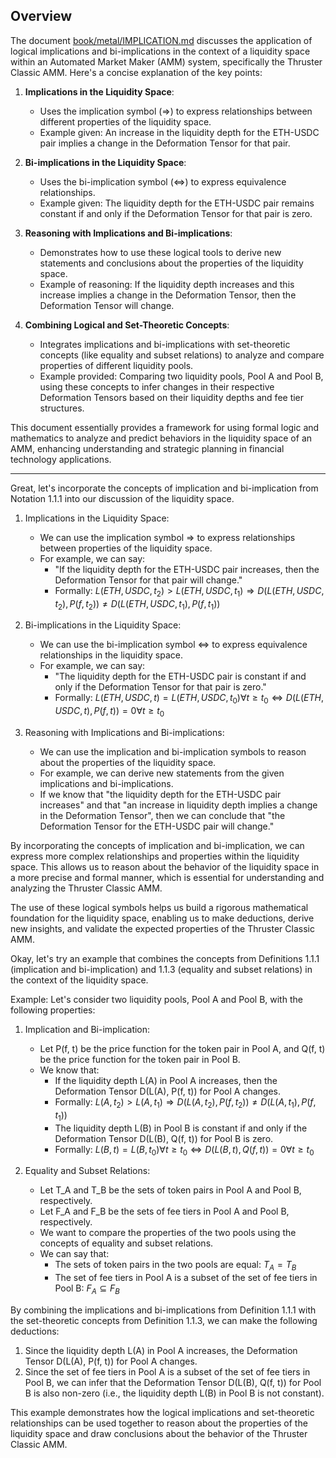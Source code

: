 ## Overview

The document [book/metal/IMPLICATION.md](file:///Users/andrewowens/qimendunjia/book/metal/IMPLICATION.md#1%2C1-1%2C1) discusses the application of logical implications and bi-implications in the context of a liquidity space within an Automated Market Maker (AMM) system, specifically the Thruster Classic AMM. Here's a concise explanation of the key points:

1. **Implications in the Liquidity Space**:
   - Uses the implication symbol (⇒) to express relationships between different properties of the liquidity space.
   - Example given: An increase in the liquidity depth for the ETH-USDC pair implies a change in the Deformation Tensor for that pair.

2. **Bi-implications in the Liquidity Space**:
   - Uses the bi-implication symbol (⇔) to express equivalence relationships.
   - Example given: The liquidity depth for the ETH-USDC pair remains constant if and only if the Deformation Tensor for that pair is zero.

3. **Reasoning with Implications and Bi-implications**:
   - Demonstrates how to use these logical tools to derive new statements and conclusions about the properties of the liquidity space.
   - Example of reasoning: If the liquidity depth increases and this increase implies a change in the Deformation Tensor, then the Deformation Tensor will change.

4. **Combining Logical and Set-Theoretic Concepts**:
   - Integrates implications and bi-implications with set-theoretic concepts (like equality and subset relations) to analyze and compare properties of different liquidity pools.
   - Example provided: Comparing two liquidity pools, Pool A and Pool B, using these concepts to infer changes in their respective Deformation Tensors based on their liquidity depths and fee tier structures.

This document essentially provides a framework for using formal logic and mathematics to analyze and predict behaviors in the liquidity space of an AMM, enhancing understanding and strategic planning in financial technology applications.

---


Great, let's incorporate the concepts of implication and bi-implication from Notation 1.1.1 into our discussion of the liquidity space.

1. Implications in the Liquidity Space:
   - We can use the implication symbol ⇒ to express relationships between properties of the liquidity space.
   - For example, we can say:
     - "If the liquidity depth for the ETH-USDC pair increases, then the Deformation Tensor for that pair will change."
     - Formally: $L(ETH, USDC, t_2) > L(ETH, USDC, t_1) \Rightarrow D(L(ETH, USDC, t_2), P(f, t_2)) \neq D(L(ETH, USDC, t_1), P(f, t_1))$

2. Bi-implications in the Liquidity Space:
   - We can use the bi-implication symbol ⇔ to express equivalence relationships in the liquidity space.
   - For example, we can say:
     - "The liquidity depth for the ETH-USDC pair is constant if and only if the Deformation Tensor for that pair is zero."
     - Formally: $L(ETH, USDC, t) = L(ETH, USDC, t_0) \forall t \geq t_0 \Leftrightarrow D(L(ETH, USDC, t), P(f, t)) = 0 \forall t \geq t_0$

3. Reasoning with Implications and Bi-implications:
   - We can use the implication and bi-implication symbols to reason about the properties of the liquidity space.
   - For example, we can derive new statements from the given implications and bi-implications.
   - If we know that "the liquidity depth for the ETH-USDC pair increases" and that "an increase in liquidity depth implies a change in the Deformation Tensor", then we can conclude that "the Deformation Tensor for the ETH-USDC pair will change."

By incorporating the concepts of implication and bi-implication, we can express more complex relationships and properties within the liquidity space. This allows us to reason about the behavior of the liquidity space in a more precise and formal manner, which is essential for understanding and analyzing the Thruster Classic AMM.

The use of these logical symbols helps us build a rigorous mathematical foundation for the liquidity space, enabling us to make deductions, derive new insights, and validate the expected properties of the Thruster Classic AMM.

Okay, let's try an example that combines the concepts from Definitions 1.1.1 (implication and bi-implication) and 1.1.3 (equality and subset relations) in the context of the liquidity space.

Example:
Let's consider two liquidity pools, Pool A and Pool B, with the following properties:

1. Implication and Bi-implication:
   - Let P(f, t) be the price function for the token pair in Pool A, and Q(f, t) be the price function for the token pair in Pool B.
   - We know that:
     - If the liquidity depth L(A) in Pool A increases, then the Deformation Tensor D(L(A), P(f, t)) for Pool A changes.
     - Formally: $L(A, t_2) > L(A, t_1) \Rightarrow D(L(A, t_2), P(f, t_2)) \neq D(L(A, t_1), P(f, t_1))$
     - The liquidity depth L(B) in Pool B is constant if and only if the Deformation Tensor D(L(B), Q(f, t)) for Pool B is zero.
     - Formally: $L(B, t) = L(B, t_0) \forall t \geq t_0 \Leftrightarrow D(L(B, t), Q(f, t)) = 0 \forall t \geq t_0$

2. Equality and Subset Relations:
   - Let T_A and T_B be the sets of token pairs in Pool A and Pool B, respectively.
   - Let F_A and F_B be the sets of fee tiers in Pool A and Pool B, respectively.
   - We want to compare the properties of the two pools using the concepts of equality and subset relations.
   - We can say that:
     - The sets of token pairs in the two pools are equal: $T_A = T_B$
     - The set of fee tiers in Pool A is a subset of the set of fee tiers in Pool B: $F_A \subseteq F_B$

By combining the implications and bi-implications from Definition 1.1.1 with the set-theoretic concepts from Definition 1.1.3, we can make the following deductions:

1. Since the liquidity depth L(A) in Pool A increases, the Deformation Tensor D(L(A), P(f, t)) for Pool A changes.
2. Since the set of fee tiers in Pool A is a subset of the set of fee tiers in Pool B, we can infer that the Deformation Tensor D(L(B), Q(f, t)) for Pool B is also non-zero (i.e., the liquidity depth L(B) in Pool B is not constant).

This example demonstrates how the logical implications and set-theoretic relationships can be used together to reason about the properties of the liquidity space and draw conclusions about the behavior of the Thruster Classic AMM.
